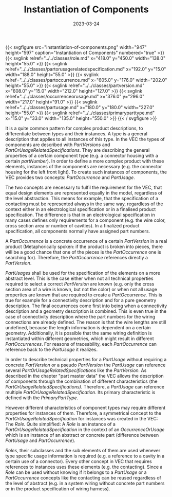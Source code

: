 ﻿---
title: Instantiation of Components
toc: false
type: specs
layout: diagram
date: "2023-03-24"
draft: false
specification: VEC
version: 2.0.2
documentType: "Recommendation"
elementType: Diagram
classes:
  - Role
  - PartOrUsageRelatedSpecification
  - PartOccurrence
  - PartVersion
  - OccurrenceOrUsage
  - PartUsage
  - PrimaryPartType
menu:
  VEC-2.0.2:    
    parent: instances-of-components
    identifier: instances-of-components/instantiation-of-components
    weight: 1007001 

# Prev/next pager order (if `docs_section_pager` enabled in `params.toml`)
weight: 1007001
---
{{< svgfigure src="instantiation-of-components.png" width="947" height="597" caption="Instantiation of Components" numbered="true" >}}
  {{< svglink relref="../../classes/role.md" x="418.0" y="450.0" width="138.0" height="55.0" >}}
  {{< svglink relref="../../classes/partorusagerelatedspecification.md" x="192.0" y="15.0" width="188.0" height="55.0" >}}
  {{< svglink relref="../../classes/partoccurrence.md" x="605.0" y="176.0" width="202.0" height="55.0" >}}
  {{< svglink relref="../../classes/partversion.md" x="608.0" y="15.0" width="212.0" height="127.0" >}}
  {{< svglink relref="../../classes/occurrenceorusage.md" x="376.0" y="296.0" width="217.0" height="91.0" >}}
  {{< svglink relref="../../classes/partusage.md" x="180.0" y="180.0" width="227.0" height="55.0" >}}
  {{< svglink relref="../../classes/primaryparttype.md" x="15.0" y="33.0" width="135.0" height="550.0" >}}
{{< / svgfigure >}}
<p> It is a quite common pattern for complex product descriptions, to differentiate between types and their instances. A&#160;type is a general description that applies to all instances of this type. In the VEC&#160;the types of components are described with <i>PartVersions</i> and <i>PartOrUsageRelatedSpecifications</i>. They are describing the general properties of a certain component type (e.g. a connector housing with a certain <i>partNumber</i>). In order to define a more complex product with these elements, instances of the components are necessary (e.g. the connector housing for the left front light). To create such instances of components, the VEC provides two concepts: <i>PartOccurrence</i> and <i>PartUsage</i>.      </p>      <p> The two concepts are necessary to fulfil the requirement for the VEC, that equal design elements are represented equally in the model, regardless of the level abstraction. This means for example, that the specification of a contacting must be represented always in the same way, regardless of the context either in an electrological specification or in a finalised product specification. The difference is that in an electrological specification in many cases defines only requirements for a component (e.g. the wire color, cross section area or number of cavities). In a finalized product specification, all components normally have assigned part numbers.      </p>      <p> A <i>PartOccurrence</i> is a concrete occurrence of a certain <i>PartVersion</i> in a real product (Metaphorically spoken: if the product is broken into pieces, there will be a good chance that one of the pieces is the <i>PartOccurrence </i>one is searching for). Therefore, the <i>PartOccurrence </i>references directly a <i>PartVersion</i>.      </p>      <p> <i>PartUsages</i> shall be used for the specification of the elements on a more abstract level. This is the case either when not all technical properties required to select a correct <i>PartVersion</i> are known (e.g. only the cross section area of a wire is known, but not the color) or when not all usage properties are known that are required to create a <i>PartOccurrence.</i> This is true for example for a connectivity description and for a pure geometry description. The final occurrences come first into being when a connectivity description and a geometry description is combined. This is even true in the case of connectivity description where the part numbers for the wiring connections are already defined. The reason is that the wire lengths are still undefined, because the length information is dependent on a certain geometry. Additionally, it is possible that the same wiring definition is instantiated within different geometries, which might result in different <i>PartOccurrences</i>. For reasons of traceability, each <i>PartOccurrence</i> can reference back to the <i>PartUsage</i> it realizes.      </p>      <p> In order to describe technical properties for a <i>PartUsage</i> without requiring a concrete <i>PartVersion </i>or a pseudo <i>PartVersion</i> the <i>PartUsage</i> can reference several <i>PartOrUsageRelatedSpecifications</i> like the <i>PartVersion.</i> As described in the chapter &quot;part master data&quot; the VEC allows the description of components through the combination of different characteristics (the <i>PartOrUsageRelatedSpecifications). </i>Therefore, a <i>PartUsage </i>can reference multiple <i>PartOrUsageRelatedSpecification</i>. Its primary characteristic is defined with the <i>PrimaryPartType</i>.      </p>      <p> However different characteristics of component types may require different properties for instances of them. Therefore, a symmetrical concept to the <i>PartOrUsageRelatedSpecification </i>for instances was created in the VEC: The <i>Role.</i> Quite simplified: A <i>Role </i>is an instance of a <i>PartOrUsageRelatedSpecification</i> in the context of an <i>OccurrenceOrUsage</i> which is an instance of an abstract or concrete part (difference between <i>PartUsage</i> and <i>PartOccurrence</i>).      </p>      <p> <i>Roles, </i>their subclasses and the sub elements of them are used whenever type specific usage information is required (e.g. a reference to a cavity in a certain use of a connector). Every other concept in VEC&#160;that requires references to instances uses these elements (e.g. the contacting). Since a <i>Role </i>can be used without knowing if it belongs to a <i>PartUsage</i> or a <i>PartOccurrence</i> concepts like the contacting can be reused regardless of the level of abstract (e.g. in a system wiring without concrete part numbers or in the product specification of wiring harness).      </p>